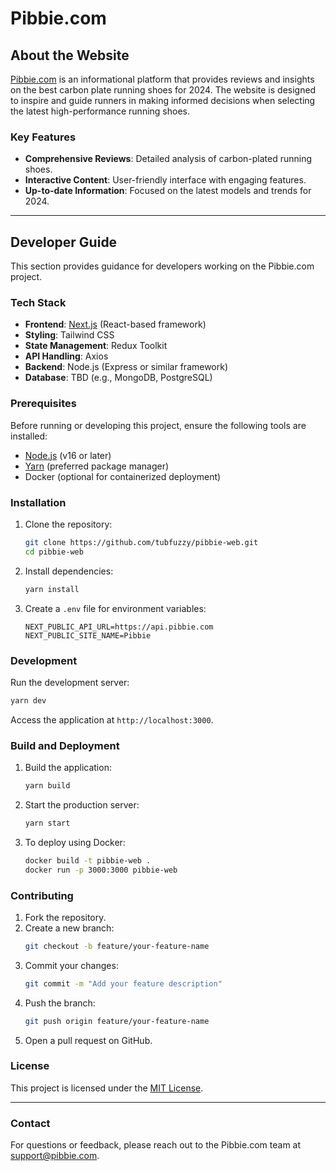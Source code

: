 # Pibbie.com

## About the Website
[Pibbie.com](https://pibbie.com/) is an informational platform that provides reviews and insights on the best carbon plate running shoes for 2024. The website is designed to inspire and guide runners in making informed decisions when selecting the latest high-performance running shoes.

### Key Features
- **Comprehensive Reviews**: Detailed analysis of carbon-plated running shoes.
- **Interactive Content**: User-friendly interface with engaging features.
- **Up-to-date Information**: Focused on the latest models and trends for 2024.

---

## Developer Guide
This section provides guidance for developers working on the Pibbie.com project.

### Tech Stack
- **Frontend**: [Next.js](https://nextjs.org/) (React-based framework)
- **Styling**: Tailwind CSS
- **State Management**: Redux Toolkit
- **API Handling**: Axios
- **Backend**: Node.js (Express or similar framework)
- **Database**: TBD (e.g., MongoDB, PostgreSQL)


### Prerequisites
Before running or developing this project, ensure the following tools are installed:
- [Node.js](https://nodejs.org/) (v16 or later)
- [Yarn](https://yarnpkg.com/) (preferred package manager)
- Docker (optional for containerized deployment)

### Installation
1. Clone the repository:
   ```bash
   git clone https://github.com/tubfuzzy/pibbie-web.git
   cd pibbie-web
   ```

2. Install dependencies:
   ```bash
   yarn install
   ```

3. Create a `.env` file for environment variables:
   ```plaintext
   NEXT_PUBLIC_API_URL=https://api.pibbie.com
   NEXT_PUBLIC_SITE_NAME=Pibbie
   ```

### Development
Run the development server:
```bash
yarn dev
```

Access the application at `http://localhost:3000`.

### Build and Deployment
1. Build the application:
   ```bash
   yarn build
   ```

2. Start the production server:
   ```bash
   yarn start
   ```

3. To deploy using Docker:
   ```bash
   docker build -t pibbie-web .
   docker run -p 3000:3000 pibbie-web
   ```

### Contributing
1. Fork the repository.
2. Create a new branch:
   ```bash
   git checkout -b feature/your-feature-name
   ```
3. Commit your changes:
   ```bash
   git commit -m "Add your feature description"
   ```
4. Push the branch:
   ```bash
   git push origin feature/your-feature-name
   ```
5. Open a pull request on GitHub.

### License
This project is licensed under the [MIT License](LICENSE).

---

### Contact
For questions or feedback, please reach out to the Pibbie.com team at [support@pibbie.com](mailto:support@pibbie.com).

